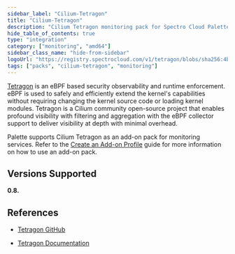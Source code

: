 ```yaml
---
sidebar_label: "Cilium-Tetragon"
title: "Cilium-Tetragon"
description: "Cilium Tetragon monitoring pack for Spectro Cloud Palette"
hide_table_of_contents: true
type: "integration"
category: ["monitoring", "amd64"]
sidebar_class_name: "hide-from-sidebar"
logoUrl: "https://registry.spectrocloud.com/v1/tetragon/blobs/sha256:4b14874658de77afc1c966119c156f5a0c28477debc7cb1276f9e1fb63ba9cae?type=image/png"
tags: ["packs", "cilium-tetragon", "monitoring"]
---
```


[Tetragon](https://github.com/cilium/tetragon) is an eBPF based security observability and runtime enforcement. eBPF is
used to safely and efficiently extend the kernel's capabilities without requiring changing the kernel source code or
loading kernel modules. Tetragon is a Cilium community open-source project that enables profound visibility with
filtering and aggregation with the eBPF collector support to deliver visibility at depth with minimal overhead.

Palette supports Cilium Tetragon as an add-on pack for monitoring services. Refer to the
[Create an Add-on Profile](../profiles/cluster-profiles/create-cluster-profiles/create-addon-profile/create-addon-profile.md)
guide for more information on how to use an add-on pack.

## Versions Supported

<Tabs queryString="versions">

<TabItem label="0.8.x" value="0.8.x">

**0.8.**

</TabItem>

</Tabs>

## References

- [Tetragon GitHub](https://github.com/cilium/tetragon)

- [Tetragon Documentation](https://tetragon.cilium.io/docs)
